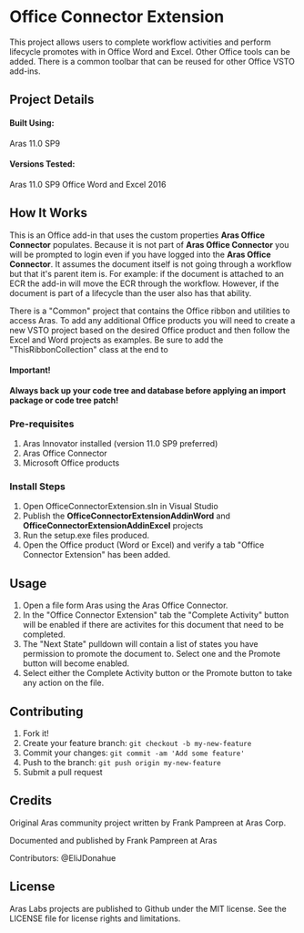 # Office Connector Extension

This project allows users to complete workflow activities and perform lifecycle promotes with in Office Word and Excel.  Other Office tools can be added.  There is a common toolbar that can be reused for other Office VSTO add-ins.  

## Project Details

#### Built Using:
Aras 11.0 SP9

#### Versions Tested:
Aras 11.0 SP9
Office Word and Excel 2016

## How It Works

This is an Office add-in that uses the custom properties **Aras Office Connector** populates.  Because it is not part of **Aras Office Connector** you will be prompted to login even if you have logged into the **Aras Office Connector**.  It assumes the document itself is not going through a workflow but that it's parent item is.  For example: if the document is attached to an ECR the add-in will move the ECR through the workflow.  However, if the document is part of a lifecycle than the user also has that ability.

There is a "Common" project that contains the Office ribbon and utilities to access Aras.  To add any additional Office products you will need to create a new VSTO project based on the desired Office product and then follow the Excel and Word projects as examples.  Be sure to add the "ThisRibbonCollection" class at the end to  

#### Important!
**Always back up your code tree and database before applying an import package or code tree patch!**

### Pre-requisites

1. Aras Innovator installed (version 11.0 SP9 preferred)
2. Aras Office Connector
3. Microsoft Office products

### Install Steps

1. Open OfficeConnectorExtension.sln in Visual Studio
2. Publish the **OfficeConnectorExtensionAddinWord** and **OfficeConnectorExtensionAddinExcel** projects
3. Run the setup.exe files produced.
4. Open the Office product (Word or Excel) and verify a tab "Office Connector Extension" has been added.

## Usage

1. Open a file form Aras using the Aras Office Connector.
2. In the "Office Connector Extension" tab the "Complete Activity" button will be enabled if there are activites for this document that need to be completed.  
3. The "Next State" pulldown will contain a list of states you have permission to promote the document to.  Select one and the Promote button will become enabled.
4. Select either the Complete Activity button or the Promote button to take any action on the file.

## Contributing

1. Fork it!
2. Create your feature branch: `git checkout -b my-new-feature`
3. Commit your changes: `git commit -am 'Add some feature'`
4. Push to the branch: `git push origin my-new-feature`
5. Submit a pull request

## Credits

Original Aras community project written by Frank Pampreen at Aras Corp.

Documented and published by Frank Pampreen at Aras

Contributors:
@EliJDonahue
## License

Aras Labs projects are published to Github under the MIT license. See the LICENSE file for license rights and limitations.

